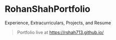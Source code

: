 # RohanShahPortfolio
Experience, Extracurriculars, Projects, and Resume 
> Portfolio live at https://rshah713.github.io/
> 
